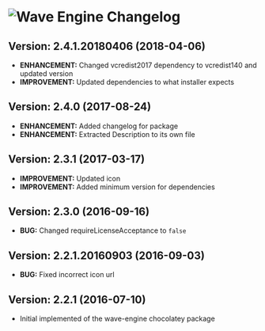 # ![Wave Engine Changelog](https://img.shields.io/badge/Wave%20Engine-Package%20Changelog-blue.svg?style=for-the-badge)

## Version: 2.4.1.20180406 (2018-04-06)

- **ENHANCEMENT:** Changed vcredist2017 dependency to vcredist140 and updated version
- **IMPROVEMENT:** Updated dependencies to what installer expects

## Version: 2.4.0 (2017-08-24)

- **ENHANCEMENT:** Added changelog for package
- **ENHANCEMENT:** Extracted Description to its own file

## Version: 2.3.1 (2017-03-17)

- **IMPROVEMENT:** Updated icon
- **IMPROVEMENT:** Added minimum version for dependencies

## Version: 2.3.0 (2016-09-16)

- **BUG:** Changed requireLicenseAcceptance to `false`

## Version: 2.2.1.20160903 (2016-09-03)

- **BUG:** Fixed incorrect icon url

## Version: 2.2.1 (2016-07-10)

- Initial implemented of the wave-engine chocolatey package
